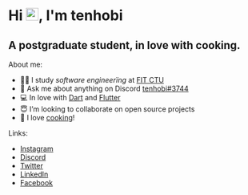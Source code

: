 # Hi <img src="https://media.giphy.com/media/hvRJCLFzcasrR4ia7z/giphy.gif" width="25px">, I'm tenhobi</h2>
## A postgraduate student, in love with cooking.

About me:

- 👨‍🎓 I study _software engineerïng_ at [FIT CTU](https://fit.cvut.cz/en)
- 💬 Ask me about anything on Discord [tenhobi#3744](https://discordapp.com/users/302127992258428929)
- 💻 In love with [Dart](https://dart.dev) and [Flutter](https://flutter.dev)
- 😇 I’m looking to collaborate on open source projects
- 🌱 I love [cooking](https://instagram.com/napapaney)!

Links:

- [Instagram](https://instagram.com/tenhobi)
- [Discord](https://discordapp.com/users/302127992258428929)
- [Twitter](https://twitter.com/tenhobi)
- [LinkedIn](https://linkedin.com/in/tenhobi)
- [Facebook](https://fb.com/tenhobi)
